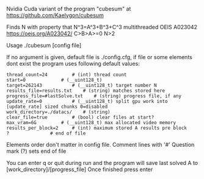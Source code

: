 Nvidia Cuda variant of the program "cubesum" at https://github.com/Kaelygon/cubesum

Finds N with property that N^3=A^3+B^3+C^3 multithreaded 
OEIS A023042 https://oeis.org/A023042/
C>B>A>=0 N>2

Usage ./cubesum [config file]

If no argument is given, default file is ./config.cfg, if file or some elements dont exist the program uses following default values:

	thread_count=24			# (int) thread count
	start=0				# (__uint128_t)
	target=262143			# (__uint128_t) target number N
	results_file=results.txt	# (string) matches stored here
	progress_file=#lastSolve.txt	# (string) progress file, if any
	update_rate=0			# (__uint128_t) split gpu work into [update_rate] sized chunks 0=disabled
	work_directory=./datacs/	# (string)
	clear_file=true			# (bool) clear files at start?
	max_vram=6G			# (__uint128_t) max allocated video memory
	results_per_block=2		# (int) maximum stored A results pre block
	?				# end of file

Elements order don't matter in config file. Comment lines with '#'
Question mark (?) sets end of file

You can enter q or quit during run and the program will save last solved A to [work_directory]/[progress_file]
Once finished press enter